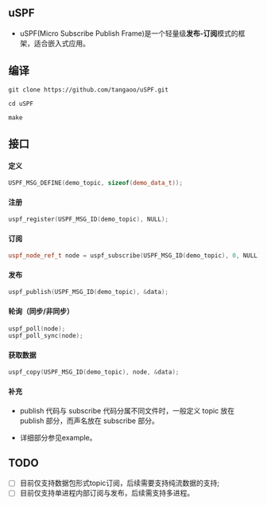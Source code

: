 ## uSPF

* uSPF(Micro Subscribe Publish Frame)是一个轻量级**发布-订阅**模式的框架，适合嵌入式应用。 

## 编译

```console
git clone https://github.com/tangaoo/uSPF.git

cd uSPF

make
```

## 接口

#### 定义 

```c++
USPF_MSG_DEFINE(demo_topic, sizeof(demo_data_t));
```

#### 注册

```c++
uspf_register(USPF_MSG_ID(demo_topic), NULL);
```

#### 订阅

```c++
uspf_node_ref_t node = uspf_subscribe(USPF_MSG_ID(demo_topic), 0, NULL);
```

#### 发布

```c++
uspf_publish(USPF_MSG_ID(demo_topic), &data);
```

#### 轮询（同步/非同步）

```c++
uspf_poll(node);
uspf_poll_sync(node);
```

#### 获取数据

```c++
uspf_copy(USPF_MSG_ID(demo_topic), node, &data);
```

#### 补充

* publish 代码与 subscribe 代码分属不同文件时，一般定义 topic 放在 publish 部分，而声名放在 subscribe 部分。

* 详细部分参见example。

## TODO

* [ ] 目前仅支持数据包形式topic订阅，后续需要支持纯流数据的支持;
* [ ] 目前仅支持单进程内部订阅与发布，后续需支持多进程。